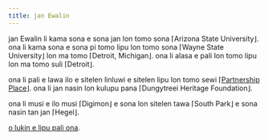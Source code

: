 ```yaml
---
title: jan Ewalin
---
```


jan Ewalin li kama sona e sona jan lon tomo sona &LeftCeiling;Arizona State University&RightFloor;. ona li kama sona e sona pi tomo lipu lon tomo sona &LeftCeiling;Wayne State University&RightFloor; lon ma tomo &LeftCeiling;Detroit, Michigan&RightFloor;. ona li alasa e pali lon tomo lipu lon ma tomo suli &LeftCeiling;Detroit&RightFloor;.

ona li pali e lawa ilo e sitelen linluwi e sitelen lipu lon tomo sewi &LeftCeiling;[Partnership Place](https://partnership.place)&RightFloor;. ona li jan nasin lon kulupu pana &LeftCeiling;Dungytreei Heritage Foundation&RightFloor;.

ona li musi e ilo musi &LeftCeiling;Digimon&RightFloor; e sona lon sitelen tawa &LeftCeiling;South Park&RightFloor; e sona nasin tan jan &LeftCeiling;Hegel&RightFloor;.

[o lukin e lipu pali ona](/cv.pdf).